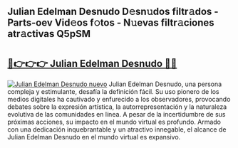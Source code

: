 ## Julian Edelman Desnudo D𝚎sn𝚞dos filtr𝚊dos - Parts-oev Vid𝚎os f𝚘tos - N𝚞evas filtr𝚊ciones atr𝚊ctivas Q5pSM

# <h2><a href="http://mbcr5ay.tromn.icu/?c=Julian+Edelman+Desnudo">🔗👉👉👉 Julian Edelman Desnudo 🔗🔗</a></h2>

[![Julian Edelman Desnudo nuevo](https://i.imgur.com/pEAQMta.gif)](http://mbcr5ay.tromn.icu/?c=Julian+Edelman+Desnudo)
Julian Edelman Desnudo, una persona compleja y estimulante, desafía la definición fácil. Su uso pionero de los medios digitales ha cautivado y enfurecido a los observadores, provocando debates sobre la expresión artística, la autorrepresentación y la naturaleza evolutiva de las comunidades en línea. A pesar de la incertidumbre de sus próximas acciones, su impacto en el mundo virtual es profundo. Armado con una dedicación inquebrantable y un atractivo innegable, el alcance de Julian Edelman Desnudo en el mundo virtual es expansivo.
